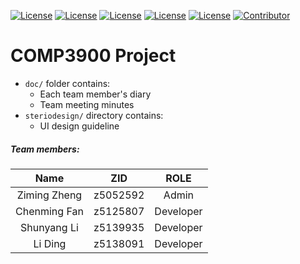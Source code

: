 [![License](https://img.shields.io/badge/License-Flask-blue.svg)](https://flask.palletsprojects.com/en/1.1.x/) [![License](https://img.shields.io/badge/License-Angular%202-blue.svg)](https://angular.io/) [![License](https://img.shields.io/badge/License-Flask%20Restful%20API-blue.svg)](https://flask-restful.readthedocs.io/en/latest/) [![License](https://img.shields.io/badge/License-SQLite-blue.svg)](https://www.sqlite.org/index.html) [![License](https://img.shields.io/badge/License-Python3-blue.svg)](https://www.python.org/) [![Contributor](https://img.shields.io/badge/Contributor-4-brightgreen)](https://github.com/comp3300-comp9900-term-3-2019/capstone-project-nomoreprojectpls/graphs/contributors)

# COMP3900 Project
- `doc/` folder contains:
    - Each team member's diary
    - Team meeting minutes
- `steriodesign/` directory contains:
    - UI design guideline

##### Team members:

|     Name     |   ZID    |   ROLE    |
| :----------: | :------: | :-------: |
| Ziming Zheng | z5052592 |   Admin   |
| Chenming Fan | z5125807 | Developer |
| Shunyang Li  | z5139935 | Developer |
|   Li Ding    | z5138091 | Developer |

